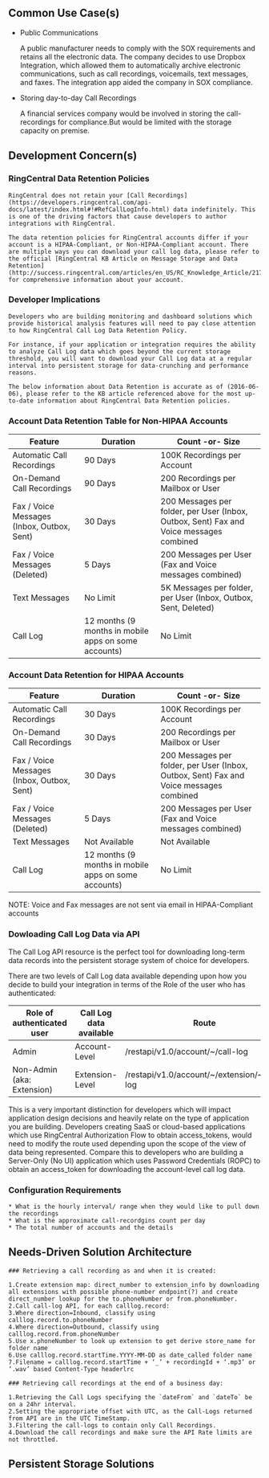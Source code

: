 
## Common Use Case(s)

* Public Communications

    A public manufacturer needs to comply with the SOX requirements and retains all the electronic data. The company decides to use Dropbox Integration, which allowed them to automatically archive electronic communications, such as call recordings, voicemails, text messages, and faxes.
    The integration app aided the company in SOX compliance.

* Storing day-to-day Call Recordings

    A financial services company would be involved in storing the call-recordings for compliance.But would be limited with the storage capacity on premise.


## Development Concern(s)

### RingCentral Data Retention Policies

    RingCentral does not retain your [Call Recordings](https://developers.ringcentral.com/api-docs/latest/index.html#!#RefCallLogInfo.html) data indefinitely. This is one of the driving factors that cause developers to author integrations with RingCentral.

    The data retention policies for RingCentral accounts differ if your account is a HIPAA-Compliant, or Non-HIPAA-Compliant account. There are multiple ways you can download your call log data, please refer to the official [RingCentral KB Article on Message Storage and Data Retention](http://success.ringcentral.com/articles/en_US/RC_Knowledge_Article/2178#2) for comprehensive information about your account.

### Developer Implications

    Developers who are building monitoring and dashboard solutions which provide historical analysis features will need to pay close attention to how RingCentral Call Log Data Retention Policy.

    For instance, if your application or integration requires the ability to analyze Call Log data which goes beyond the current storage threshold, you will want to download your Call Log data at a regular interval into persistent storage for data-crunching and performance reasons.

    The below information about Data Retention is accurate as of (2016-06-06), please refer to the KB article referenced above for the most up-to-date information about RingCentral Data Retention policies.

### Account Data Retention Table for Non-HIPAA Accounts

| Feature                                    | Duration                                             | Count -or- Size                                                                         |
|--------------------------------------------|------------------------------------------------------|-----------------------------------------------------------------------------------------|
| Automatic Call Recordings                  | 90 Days                                              | 100K Recordings per Account                                                             |
| On-Demand Call Recordings                  | 90 Days                                              | 200 Recordings per Mailbox or User                                                      |
| Fax / Voice Messages (Inbox, Outbox, Sent) | 30 Days                                              | 200 Messages per folder, per User (Inbox, Outbox, Sent) Fax and Voice messages combined |
| Fax / Voice Messages (Deleted)             | 5 Days                                               | 200 Messages per User (Fax and Voice messages combined)                                 |
| Text Messages                              | No Limit                                             | 5K Messages per folder, per User (Inbox, Outbox, Sent, Deleted)                         |
| Call Log                                   | 12 months (9 months in mobile apps on some accounts) | No Limit                                                                                |

### Account Data Retention for HIPAA Accounts

| Feature                                    | Duration                                             | Count -or- Size                                                                         |
|--------------------------------------------|------------------------------------------------------|-----------------------------------------------------------------------------------------|
| Automatic Call Recordings                  | 30 Days                                              | 100K Recordings per Account                                                             |
| On-Demand Call Recordings                  | 30 Days                                              | 200 Recordings per Mailbox or User                                                      |
| Fax / Voice Messages (Inbox, Outbox, Sent) | 30 Days                                              | 200 Messages per folder, per User (Inbox, Outbox, Sent) Fax and Voice messages combined |
| Fax / Voice Messages (Deleted)             | 5 Days                                               | 200 Messages per User (Fax and Voice messages combined)                                 |
| Text Messages                              | Not Available                                        | Not Available                                                                           |
| Call Log                                   | 12 months (9 months in mobile apps on some accounts) | No Limit                                                                                |

NOTE: Voice and Fax messages are not sent via email in HIPAA-Compliant accounts

### Dowloading Call Log Data via API

The Call Log API resource is the perfect tool for downloading long-term data records into the persistent storage system of choice for developers.

There are two levels of Call Log data available depending upon how you decide to build your integration in terms of the Role of the user who has authenticated:

| Role of authenticated user | Call Log data available | Route                                             |
|----------------------------|-------------------------|---------------------------------------------------|
| Admin                      | Account-Level           | /restapi/v1.0/account/~/call-log                  |
| Non-Admin (aka: Extension) | Extension-Level         | /restapi/v1.0/account/~/extension/~/call-log      |

This is a very important distinction for developers which will impact application design decisions and heavily relate on the type of application you are building. Developers creating SaaS or cloud-based applications which use RingCentral Authorization Flow to obtain access_tokens, would need to modify the route used depending upon the scope of the view of data being represented. Compare this to developers who are building a Server-Only (No UI) application which uses Password Credentials (ROPC) to obtain an access_token for downloading the account-level call log data.


### Configuration Requirements

    * What is the hourly interval/ range when they would like to pull down the recordings
    * What is the approximate call-recordgins count per day
    * The total number of accounts and the details

## Needs-Driven Solution Architecture

    ### Retrieving a call recording as and when it is created:

    1.Create extension map: direct_number to extension_info by downloading all extensions with possible phone-number endpoint(?) and create direct_number lookup for the to.phoneNumber or from.phoneNumber.
    2.Call call-log API, for each calllog.record:
    3.Where direction=Inbound, classify using calllog.record.to.phoneNumber
    4.Where direction=Outbound, classify using calllog.record.from.phoneNumber
    5.Use x.phoneNumber to look up extension to get derive store_name for folder name
    6.Use calllog.record.startTime.YYYY-MM-DD as date_called folder name
    7.Filename = calllog.record.startTime + ‘_’ + recordingId + ‘.mp3’ or ‘.wav’ based Content-Type headerlrc

    ### Retrieving call recordings at the end of a business day:

    1.Retrieving the Call Logs specifying the `dateFrom` and `dateTo` be on a 24hr interval.
    2.Setting the appropriate offset with UTC, as the Call-Logs returned from API are in the UTC TimeStamp.
    3.Filtering the call-logs to contain only Call Recordings.
    4.Download the call recordings and make sure the API Rate limits are not throttled.

## Persistent Storage Solutions